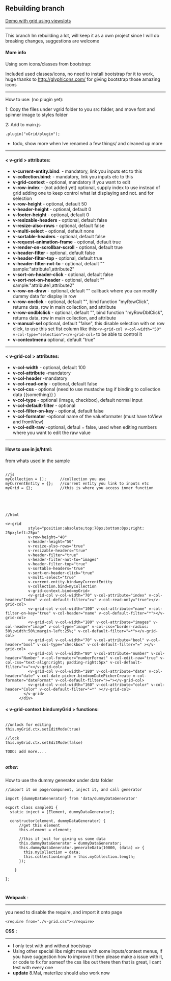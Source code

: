 Rebuilding branch
----------------------------------


[Demo with grid using viewslots](http://vegarringdal.github.io/vGrid/viewSlotsDemo001/)

---

This branch Im rebuilding a lot, will keep it as a own project since I will do breaking changes, suggestions are welcome




#### More info
Using som icons/classes from bootstrap:

Included used classes/icons, no need to install bootstrap for it to work, huge thanks to http://glyphicons.com/ for giving bootstrap those amazing icons

---

How to use: (no plugin yet):

1: Copy the files under vgrid folder to you src folder, and move font and spinner image to styles folder

2: Add to main.js
```
.plugin("vGrid/plugin");
```

* todo, show more when Ive renamed a few things/ and cleaned up more

----

#### < v-grid > attributes:
* **v-current-entity.bind**: - mandatory, link you inputs etc to this
* **v-collection.bind**: - mandatory, link you inputs etc to this
* **v-grid-context** - optional, mandatory if you want to edit
* **v-row-index** - (not added yet) optional, supply index to use instead of grid adding one to keep control what ist displaying and not. and for selection
* **v-row-height** - optional, default 50
* **v-header-height** - optional, default 0
* **v-footer-height** - optional, default 0
* **v-resizable-headers** - optional, default false
* **v-resize-also-rows** - optional, default false
* **v-multi-select** - optional, default none
* **v-sortable-headers** - optional, default false
* **v-request-animation-frame** - optional, default true
* **v-render-on-scrollbar-scroll** - optional, default true
* **v-header-filter** - optional, default false
* **v-header-filter-top** - optional, default true
* **v-header-filter-not-to** - optional, default ""  sample:"attribute1,attribute2"
* **v-sort-on-header-click** - optional, default false
* **v-sort-not-on-header** - optional, default ""  sample:"attribute1,attribute2"
* **v-row-on-draw** - optional, default ""  callback where you can modify dummy data for display in row
* **v-row-onclick** - optional, default "", bind function "myRowClick", returns data, row in main collection, and attribute
* **v-row-ondblclick** - optional, default "", bind function "myRowDblClick", returns data, row in main collection, and attribute
* **v-manual-sel** optional, default "false", this disable selection with on row click, to use this set fist column like this:```<v-grid-col v-col-width="50" v-col-type="selection"></v-grid-col>``` to be able to control it
* **v-contextmenu** optional, default "true"



----

#### < v-grid-col > attributes:
* **v-col-width** - optional, default 100
* **v-col-attribute** -mandatory
* **v-col-header** -mandatory
* **v-col-read-only** - optional, default false
* **v-col-css** - optional  (need to use mustache tag if binding to collection data {{something}} )
* **v-col-type** - optional (image, checkbox), default normal input
* **v-col-default-filter** - optional
* **v-col-filter-on-key** - optional, default false
* **v-col-formater** -optional name of the valueformater (must have toView and fromView)
* **v-col-edit-raw** -optional, defaul = false, used when editing numbers where you want to edit the raw value

----

#### How to use in js/html:

from whats used in the sample
```

//js
myCollection = [];      //collection you use
myCurrentEntity = {};   //current entity you link to inputs etc 
myGrid = {};            //this is where you access inner function





//html

<v-grid
          style="position:absolute;top:70px;bottom:0px;right: 25px;left:25px"
          v-row-height="40"
          v-header-height="50"
          v-resize-also-rows="true"
          v-resizable-headers="true"
          v-header-filter="true"
          v-header-filter-not-to="images"
          v-header-filter-top="true"
          v-sortable-headers="true"
          v-sort-on-header-click="true"
          v-multi-select="true"
          v-current-entity.bind=myCurrentEntity
          v-collection.bind=myCollection
          v-grid-context.bind=myGrid>
          <v-grid-col v-col-width="70" v-col-attribute="index" v-col-header="Index" v-col-default-filter=">=" v-col-read-only="true"></v-grid-col>
          <v-grid-col v-col-width="100" v-col-attribute="name" v-col-filter-on-key="true" v-col-header="name" v-col-default-filter="*"></v-grid-col>
          <v-grid-col v-col-width="180" v-col-attribute="images" v-col-header="image" v-col-type="image" v-col-css="border-radius: 50%;width:50%;margin-left:25%;" v-col-default-filter="=*"></v-grid-col>
          <v-grid-col v-col-width="70" v-col-attribute="bool" v-col-header="bool" v-col-type="checkbox" v-col-default-filter="=" ></v-grid-col>
          <v-grid-col v-col-width="80" v-col-attribute="number" v-col-header="Number" v-col-formater="numberFormat" v-col-edit-raw="true" v-col-css="text-align:right; padding-right:5px" v-col-default-filter=">="></v-grid-col>
          <v-grid-col v-col-width="180" v-col-attribute="date" v-col-header="date" v-col-date-picker.bind=onDatePickerCreate v-col-formater="dateFormat" v-col-default-filter=">="></v-grid-col>
          <v-grid-col v-col-width="160" v-col-attribute="color" v-col-header="Color" v-col-default-filter="=*" ></v-grid-col>
        </v-grid>
      </div>
```

#### < v-grid-context.bind=myGrid > functions:

```

//unlock for editing
this.myGrid.ctx.setEditMode(true)

//lock 
this.myGrid.ctx.setEditMode(false)

TODO: add more....


```
##### other:

How to use the dummy generator under data folder

```
//import it on page/component, inject it, and call generator

import {dummyDataGenerator} from 'data/dummyDataGenerator'

export class sample01 {
  static inject = [Element, dummyDataGenerator];
  
  constructor(element, dummyDataGenerator) {
      //get this element
      this.element = element;
  
      //this if just for giving us some data
      this.dummyDataGenerator = dummyDataGenerator;
      this.dummyDataGenerator.generateData(10000, (data) => {
        this.myCollection = data;
        this.collectionLength = this.myCollection.length;
      });
  
    }
    
};



```

**Webpack** :

----

you need to disable the require, and import it onto page

```
<require from="./v-grid.css"></require>
```

**CSS** :

---

* I only test with and without bootstrap
* Using other special libs might mess with some inputs/context menus, if you have suggestion how to improve it then please make a issue with it, or code to fix for someof the css libs out there then that is great, I cant test with every one
* **update** 8.Mai, materlize should also work now 